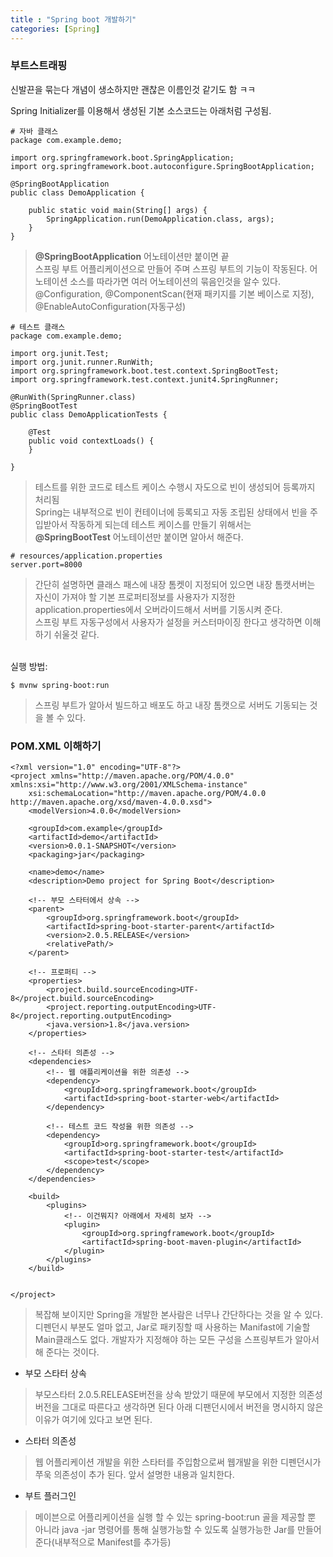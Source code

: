 ```yaml
---
title : "Spring boot 개발하기"
categories: [Spring]
---
```


### 부트스트래핑

신발끈을 묶는다 개념이 생소하지만 괜찮은 이름인것 같기도 함 ㅋㅋ 

Spring Initializer를 이용해서 생성된 기본 소스코드는 아래처럼 구성됨. 

```
# 자바 클래스 
package com.example.demo;

import org.springframework.boot.SpringApplication;
import org.springframework.boot.autoconfigure.SpringBootApplication;

@SpringBootApplication
public class DemoApplication {

	public static void main(String[] args) {
		SpringApplication.run(DemoApplication.class, args);
	}
}
```

> **@SpringBootApplication** 어노테이션만 붙이면 끝 <br/>
스프링 부트 어플리케이션으로 만들어 주며 스프링 부트의 기능이 작동된다. 어노테이션 소스를 따라가면 여러 어노테이션의 묶음인것을 알수 있다. <br/>
@Configuration, @ComponentScan(현재 패키지를 기본 베이스로 지정), @EnableAutoConfiguration(자동구성)

```
# 테스트 클래스 
package com.example.demo;

import org.junit.Test;
import org.junit.runner.RunWith;
import org.springframework.boot.test.context.SpringBootTest;
import org.springframework.test.context.junit4.SpringRunner;

@RunWith(SpringRunner.class)
@SpringBootTest
public class DemoApplicationTests {

	@Test
	public void contextLoads() {
	}

}
```

> 테스트를 위한 코드로 테스트 케이스 수행시 자도으로 빈이 생성되어 등록까지 처리됨<br/>
Spring는 내부적으로 빈이 컨테이너에 등록되고 자동 조립된 상태에서 빈을 주입받아서 작동하게 되는데 테스트 케이스를 만들기 위해서는
**@SpringBootTest** 어노테이션만 붙이면 알아서 해준다. 

```
# resources/application.properties
server.port=8000
```
> 간단히 설명하면 클래스 패스에 내장 톰켓이 지정되어 있으면 내장 톰캣서버는 자신이 가져야 할 기본 프로퍼티정보를 
사용자가 지정한 application.properties에서 오버라이드해서 서버를 기동시켜 준다.<br/>
스프링 부트 자동구성에서 사용자가 설정을 커스터마이징 한다고 생각하면 이해하기 쉬울것 같다.


<br/>
실행 방법: 

```
$ mvnw spring-boot:run 
```

> 스프링 부트가 알아서 빌드하고 배포도 하고 내장 톰캣으로 서버도 기동되는 것을 볼 수 있다. 


### POM.XML 이해하기 

```
<?xml version="1.0" encoding="UTF-8"?>
<project xmlns="http://maven.apache.org/POM/4.0.0" xmlns:xsi="http://www.w3.org/2001/XMLSchema-instance"
	xsi:schemaLocation="http://maven.apache.org/POM/4.0.0 http://maven.apache.org/xsd/maven-4.0.0.xsd">
	<modelVersion>4.0.0</modelVersion>

	<groupId>com.example</groupId>
	<artifactId>demo</artifactId>
	<version>0.0.1-SNAPSHOT</version>
	<packaging>jar</packaging>

	<name>demo</name>
	<description>Demo project for Spring Boot</description>

	<!-- 부모 스타터에서 상속 -->
	<parent>
		<groupId>org.springframework.boot</groupId>
		<artifactId>spring-boot-starter-parent</artifactId>
		<version>2.0.5.RELEASE</version>
		<relativePath/> 
	</parent>

	<!-- 프로퍼티 -->
	<properties>
		<project.build.sourceEncoding>UTF-8</project.build.sourceEncoding>
		<project.reporting.outputEncoding>UTF-8</project.reporting.outputEncoding>
		<java.version>1.8</java.version>
	</properties>

	<!-- 스타터 의존성 -->
	<dependencies>
		<!-- 웹 애플리케이션을 위한 의존성 -->
		<dependency>
			<groupId>org.springframework.boot</groupId>
			<artifactId>spring-boot-starter-web</artifactId>
		</dependency>
		
		<!-- 테스트 코드 작성을 위한 의존성 -->
		<dependency>
			<groupId>org.springframework.boot</groupId>
			<artifactId>spring-boot-starter-test</artifactId>
			<scope>test</scope>
		</dependency>
	</dependencies>

	<build>
		<plugins>
			<!-- 이건뭐지? 아래에서 자세히 보자 -->
			<plugin>
				<groupId>org.springframework.boot</groupId>
				<artifactId>spring-boot-maven-plugin</artifactId>
			</plugin>
		</plugins>
	</build>


</project>
```

> 복잡해 보이지만 Spring을 개발한 본사람은 너무나 간단하다는 것을 알 수 있다. <br/>
디펜던시 부분도 얼마 없고, Jar로 패키징할 때 사용하는 Manifast에 기술할 Main클래스도 없다.
개발자가 지정해야 하는 모든 구성을 스프링부트가 알아서 해 준다는 것이다.

- 부모 스타터 상속
> 부모스타터 2.0.5.RELEASE버전을 상속 받았기 때문에 부모에서 지정한 의존성 버전을 그대로 따른다고 생각하면 된다
아래 디팬던시에서 버전을 명시하지 않은 이유가 여기에 있다고 보면 된다.

- 스타터 의존성 
> 웹 어플리케이션 개발을 위한 스타터를 주입함으로써 웹개발을 위한 디펜던시가 쭈욱 의존성이 추가 된다. 앞서 설명한 내용과 일치한다. 

- 부트 플러그인 
> 메이븐으로 어플리케이션을 실행 할 수 있는 spring-boot:run 골을 제공할 뿐 아니라 java -jar 명령어를 통해 실행가능할 수 있도록 
실행가능한 Jar를 만들어준다(내부적으로 Manifest를 추가등)

